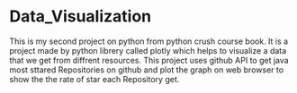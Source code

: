# Data_Visualization
This is my second project on python from python crush course book. It is a project made by python librery called plotly which helps to visualize a data that we get from diffrent resources.
This project uses github API to get java most sttared Repositories on github and plot the graph on web browser to show the the rate of star each Repository get.
